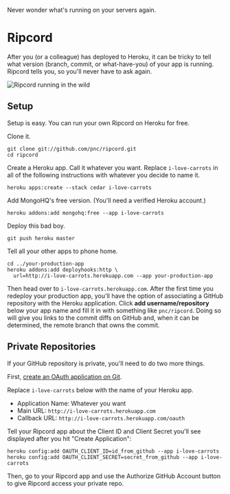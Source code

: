 Never wonder what's running on your servers again.

# Ripcord

After you (or a colleague) has deployed to Heroku, it can be tricky to tell what version (branch, commit, or what-have-you) of your app is running. Ripcord tells you, so you'll never have to ask again.

![Ripcord running in the wild](ripcord/raw/master/web/banner.png)

## Setup

Setup is easy. You can run your own Ripcord on Heroku for free.

Clone it.

    git clone git://github.com/pnc/ripcord.git
    cd ripcord
    
Create a Heroku app. Call it whatever you want. Replace `i-love-carrots` in all of the following instructions with whatever you decide to name it.

    heroku apps:create --stack cedar i-love-carrots

Add MongoHQ's free version. (You'll need a verified Heroku account.)

    heroku addons:add mongohq:free --app i-love-carrots

Deploy this bad boy.

    git push heroku master

Tell all your other apps to phone home.

    cd ../your-production-app
    heroku addons:add deployhooks:http \
      url=http://i-love-carrots.herokuapp.com --app your-production-app

Then head over to `i-love-carrots.herokuapp.com`. After the first time you redeploy your production app, you'll have the option of associating a GitHub repository with the Heroku application. Click __add username/repository__ below your app name and fill it in with something like `pnc/ripcord`. Doing so will give you links to the commit diffs on GitHub and, when it can be determined, the remote branch that owns the commit.

## Private Repositories

If your GitHub repository is private, you'll need to do two more things.

First, [create an OAuth application on Git](https://github.com/account/applications/new).

Replace `i-love-carrots` below with the name of your Heroku app.

  - Application Name: Whatever you want
  - Main URL: `http://i-love-carrots.herokuapp.com`
  - Callback URL: `http://i-love-carrots.herokuapp.com/oauth`

Tell your Ripcord app about the Client ID and Client Secret you'll see displayed after you hit "Create Application":

    heroku config:add OAUTH_CLIENT_ID=id_from_github --app i-love-carrots
    heroku config:add OAUTH_CLIENT_SECRET=secret_from_github --app i-love-carrots

Then, go to your Ripcord app and use the Authorize GitHub Account button to give Ripcord access your private repo.